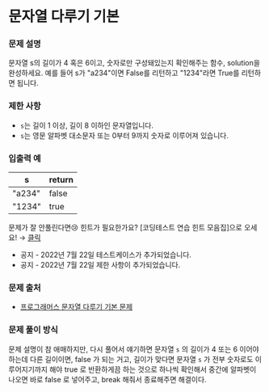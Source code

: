 # 문자열 다루기 기본

### 문제 설명

문자열 s의 길이가 4 혹은 6이고, 숫자로만 구성돼있는지 확인해주는 함수, solution을 완성하세요. 예를 들어 s가 "a234"이면 False를 리턴하고 "1234"라면 True를 리턴하면 됩니다.

### 제한 사항

- `s`는 길이 1 이상, 길이 8 이하인 문자열입니다.
- `s`는 영문 알파벳 대소문자 또는 0부터 9까지 숫자로 이루어져 있습니다.

### 입출력 예

|s|	return|
|-|-------|
|"a234"|	false|
|"1234"|	true|

문제가 잘 안풀린다면😢
힌트가 필요한가요? [코딩테스트 연습 힌트 모음집]으로 오세요! → [클릭](https://school.programmers.co.kr/learn/courses/14743/14743-%EC%BD%94%EB%94%A9%ED%85%8C%EC%8A%A4%ED%8A%B8-%EC%97%B0%EC%8A%B5-%ED%9E%8C%ED%8A%B8-%EB%AA%A8%EC%9D%8C%EC%A7%91?itm_content=lesson12918)

- 공지 - 2022년 7월 22일 테스트케이스가 추가되었습니다.
- 공지 - 2022년 7월 22일 제한 사항이 추가되었습니다.

### 문제 출처

- [프로그래머스 문자열 다루기 기본 문제](https://school.programmers.co.kr/learn/courses/30/lessons/12918)

### 문제 풀이 방식

문제 설명이 참 애매하지만, 다시 풀어서 얘기하면 문자열 `s` 의 길이가 4 또는 6 이어야하는데 다른 길이이면, false 가 되는 거고, 길이가 맞다면 문자열 `s` 가 전부 숫자로도 이루어지기까지 해야 true 로 반환하게끔 하는 것으로 하나씩 확인해서 중간에 알파벳이 나오면 바로 false 로 넣어주고, break 해줘서 종료해주면 해결이다.
